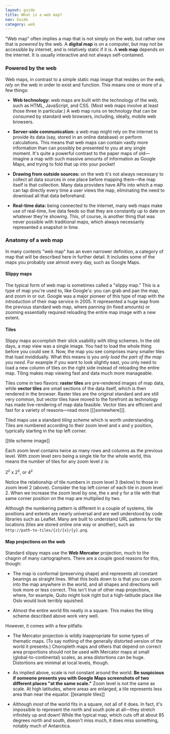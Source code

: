 ```yaml
---
layout: guide
title: What is a web map?
nav: Guide
category: web
---
```


"Web map" often implies a map that is not simply on the web, but rather one that is _powered_ by the web. A **digital map** is on a computer, but may not be accessible by internet, and is relatively static if it is. A **web map** depends on the internet. It is usually interactive and not always self-contained.

### Powered by the web

Web maps, in contrast to a simple static map image that resides on the web, _rely_ on the web in order to exist and function. This means one or more of a few things:

* **Web technology:** web maps are built with the technology of the web, such as HTML, JavaScript, and CSS. (Most web maps involve at least those three in particular.) A web map runs on technology that can be consumed by standard web browsers, including, ideally, mobile web browsers.

* **Server-side communication:** a web map might rely on the internet to provide its data (say, stored in an online database) or perform calculations. This means that web maps can contain vastly more information than can possibly be presented to you at any single moment. It's quite a powerful contrast to the paper maps of old—imagine a map with such massive amounts of information as Google Maps, and trying to fold that up into your pocket!

* **Drawing from outside sources:** on the web it's not always necessary to collect all data sources in one place before mapping them—the map itself is that collection. Many data providers have APIs into which a map can tap directly every time a user views the map, eliminating the need to download all that data beforehand.

* **Real-time data:** being connected to the internet, many web maps make use of real-time, live data feeds so that they are constantly up to date on whatever they're showing. This, of course, is another thing that was never possible with traditional maps, which always necessarily represented a snapshot in time.

### Anatomy of a web map

In many contexts "web map" has an even narrower definition, a category of map that will be described here in further detail. It includes some of the maps you probably use almost every day, such as Google Maps.

#### Slippy maps

The typical form of web map is sometimes called a "slippy map." This is a type of map you're used to, like Google's: you can grab and pan the map, and zoom in or out. Google was a major pioneer of this type of map with the introduction of their map service in 2005. It represented a huge leap from the previous standard web map, where panning (in fixed amounts) or zooming essentially required reloading the entire map image with a new extent.

#### Tiles

Slippy maps accomplish their slick usability with _tiling_ schemes. In the old days, a map view was a single image. You had to load the whole thing before you could see it. Now, the map you see comprises many smaller tiles that load invididually. What this means is you _only load the part of the map you need._ For example if you want to look slightly east, you only need to load a new column of tiles on the right side instead of reloading the entire map. Tiling makes map viewing fast and data much more manageable.

Tiles come in two flavors: **raster tiles** are pre-rendered images of map data, while **vector tiles** are small sections of the data itself, which is then rendered in the browser. Raster tiles are the original standard and are still very common, but vector tiles have moved to the forefront as technology has made live-rendering of map data feasible. Vector tiles are efficient and fast for a variety of reasons—read more [[[somewhere]]].

Tiled maps use a standard _tiling scheme_ which is worth understanding. Tiles are numbered according to their zoom level and x and y position, typrically starting in the top left corner.

[[tile scheme image]]

Each zoom level contains twice as many rows and columns as the previous level. With zoom level zero being a single tile for the whole world, this means the number of tiles for any zoom level _z_ is:

2<sup>z</sup> x 2<sup>z</sup>, or 4<sup>z</sup>

Notice the relationship of tile numbers in zoom level 3 (below) to those in zoom level 2 (above). Consider the top left corner of each tile in zoom level 2. When we increase the zoom level by one, the x and y for a tile with that same corner position on the map are multiplied by two.

Although the numbering pattern is different in a couple of systems, tile positions and extents are nearly universal and are well understood by code libraries such as Leaflet. Many are built to understand URL patterns for tile locations (tiles are stored online one way or another), such as  
`http://path-to-tiles/{z}/{x}/{y}.png`.

#### Map projections on the web

Standard slippy maps use the **Web Mercator** projection, much to the chagrin of many cartographers. There are a couple good reasons for this, though:

* The map is conformal (preserving shape) and represents all constant bearings as straight lines. What this boils down to is that you can zoom into the map anywhere in the world, and all shapes and directions will look more or less correct. This isn't true of other map projections, where, for example, Quito might look right but a high-latitude place like Oslo would look terribly squished.

* Almost the entire world fits neatly in a square. This makes the tiling scheme described above work very well.

However, it comes with a few pitfalls:

* The Mercator projection is wildly inappropriate for some types of thematic maps. (To say nothing of the generally distorted version of the world it presents.) Choropleth maps and others that depend on correct area proportions should not be used with Mercator maps at small (global-to-continental) scales, as area distortions can be huge. Distortions are minimal at local levels, though.

* As implied above, scale is not constant around the world. **Be suspicious if someone presents you with Google Maps screenshots of two different places "at the same scale."** Zoom level is not the same as scale. At high latitudes, where areas are enlarged, a tile represents less area than near the equator. [[example tiles]]

* Although _most_ of the world fits in a square, not all of it does. In fact, it's impossible to represent the north and south pole at all—they stretch infinitely up and down! While the typical map, which cuts off at about 85 degrees north and south, doesn't miss much, it does miss something, notably much of Antarctica.